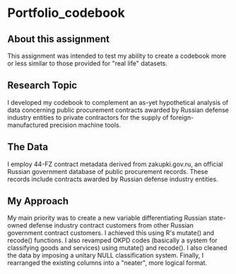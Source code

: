 # Portfolio_codebook

## About this assignment
This assignment was intended to test my ability to create a codebook more or less similar to those provided for "real life" datasets.   

## Research Topic
I developed my codebook to complement an as-yet hypothetical analysis of data concerning public procurement contracts awarded by Russian defense industry entities to private contractors for the supply of foreign-manufactured precision machine tools. 

## The Data
I employ 44-FZ contract metadata derived from zakupki.gov.ru, an official Russian government database of public procurement records. These records include 
contracts awarded by Russian defense industry entities. 

## My Approach
My main priority was to create a new variable differentiating Russian state-owned defense industry contract customers from other Russian government contract customers. I achieved this using R's mutate() and recode() functions. I also revamped OKPD codes (basically a system for classifying goods and services) using mutate() and recode(). I also cleaned the data by imposing a unitary NULL classification system. Finally, I rearranged the existing columns into a "neater", more logical format.
